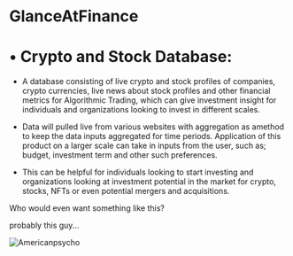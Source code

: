 # GlanceAtFinance


# • Crypto and Stock Database:

-	A database consisting of live crypto and stock profiles of companies, crypto currencies, live news about stock profiles and other financial metrics for Algorithmic Trading, which can give investment insight for individuals and organizations looking to invest in different scales.

- Data will pulled live from various websites with aggregation as amethod to keep the data inputs aggregated for time periods. Application of this product on a larger scale can take in inputs from the user, such as; budget, investment term and other such preferences.

- This can be helpful for individuals looking to start investing and organizations looking at investment potential in the market for crypto, stocks, NFTs or even potential mergers and acquisitions.

Who would even want something like this?

probably this guy...

![Americanpsycho](https://user-images.githubusercontent.com/69577585/230146323-acca9c26-d0fb-4f48-aa7b-38c8cb09a0a4.gif)
